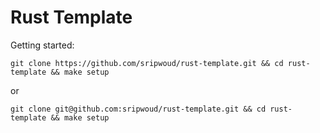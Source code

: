 # Rust Template

Getting started:

```commandline
git clone https://github.com/sripwoud/rust-template.git && cd rust-template && make setup
```

or

```commandline
git clone git@github.com:sripwoud/rust-template.git && cd rust-template && make setup
```
